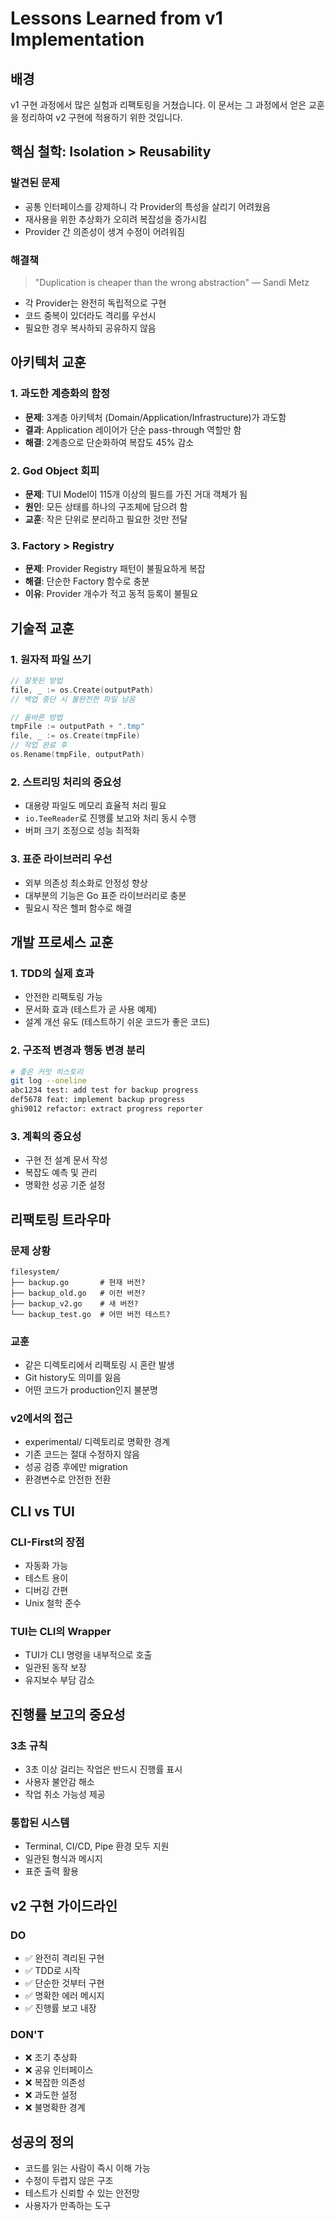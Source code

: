 # Lessons Learned from v1 Implementation

## 배경
v1 구현 과정에서 많은 실험과 리팩토링을 거쳤습니다. 이 문서는 그 과정에서 얻은 교훈을 정리하여 v2 구현에 적용하기 위한 것입니다.

## 핵심 철학: Isolation > Reusability

### 발견된 문제
- 공통 인터페이스를 강제하니 각 Provider의 특성을 살리기 어려웠음
- 재사용을 위한 추상화가 오히려 복잡성을 증가시킴
- Provider 간 의존성이 생겨 수정이 어려워짐

### 해결책
> "Duplication is cheaper than the wrong abstraction" — Sandi Metz

- 각 Provider는 완전히 독립적으로 구현
- 코드 중복이 있더라도 격리를 우선시
- 필요한 경우 복사하되 공유하지 않음

## 아키텍처 교훈

### 1. 과도한 계층화의 함정
- **문제**: 3계층 아키텍처 (Domain/Application/Infrastructure)가 과도함
- **결과**: Application 레이어가 단순 pass-through 역할만 함
- **해결**: 2계층으로 단순화하여 복잡도 45% 감소

### 2. God Object 회피
- **문제**: TUI Model이 115개 이상의 필드를 가진 거대 객체가 됨
- **원인**: 모든 상태를 하나의 구조체에 담으려 함
- **교훈**: 작은 단위로 분리하고 필요한 것만 전달

### 3. Factory > Registry
- **문제**: Provider Registry 패턴이 불필요하게 복잡
- **해결**: 단순한 Factory 함수로 충분
- **이유**: Provider 개수가 적고 동적 등록이 불필요

## 기술적 교훈

### 1. 원자적 파일 쓰기
```go
// 잘못된 방법
file, _ := os.Create(outputPath)
// 백업 중단 시 불완전한 파일 남음

// 올바른 방법
tmpFile := outputPath + ".tmp"
file, _ := os.Create(tmpFile)
// 작업 완료 후
os.Rename(tmpFile, outputPath)
```

### 2. 스트리밍 처리의 중요성
- 대용량 파일도 메모리 효율적 처리 필요
- `io.TeeReader`로 진행률 보고와 처리 동시 수행
- 버퍼 크기 조정으로 성능 최적화

### 3. 표준 라이브러리 우선
- 외부 의존성 최소화로 안정성 향상
- 대부분의 기능은 Go 표준 라이브러리로 충분
- 필요시 작은 헬퍼 함수로 해결

## 개발 프로세스 교훈

### 1. TDD의 실제 효과
- 안전한 리팩토링 가능
- 문서화 효과 (테스트가 곧 사용 예제)
- 설계 개선 유도 (테스트하기 쉬운 코드가 좋은 코드)

### 2. 구조적 변경과 행동 변경 분리
```bash
# 좋은 커밋 히스토리
git log --oneline
abc1234 test: add test for backup progress
def5678 feat: implement backup progress
ghi9012 refactor: extract progress reporter
```

### 3. 계획의 중요성
- 구현 전 설계 문서 작성
- 복잡도 예측 및 관리
- 명확한 성공 기준 설정

## 리팩토링 트라우마

### 문제 상황
```
filesystem/
├── backup.go       # 현재 버전?
├── backup_old.go   # 이전 버전?
├── backup_v2.go    # 새 버전?
└── backup_test.go  # 어떤 버전 테스트?
```

### 교훈
- 같은 디렉토리에서 리팩토링 시 혼란 발생
- Git history도 의미를 잃음
- 어떤 코드가 production인지 불분명

### v2에서의 접근
- experimental/ 디렉토리로 명확한 경계
- 기존 코드는 절대 수정하지 않음
- 성공 검증 후에만 migration
- 환경변수로 안전한 전환

## CLI vs TUI

### CLI-First의 장점
- 자동화 가능
- 테스트 용이
- 디버깅 간편
- Unix 철학 준수

### TUI는 CLI의 Wrapper
- TUI가 CLI 명령을 내부적으로 호출
- 일관된 동작 보장
- 유지보수 부담 감소

## 진행률 보고의 중요성

### 3초 규칙
- 3초 이상 걸리는 작업은 반드시 진행률 표시
- 사용자 불안감 해소
- 작업 취소 가능성 제공

### 통합된 시스템
- Terminal, CI/CD, Pipe 환경 모두 지원
- 일관된 형식과 메시지
- 표준 출력 활용

## v2 구현 가이드라인

### DO
- ✅ 완전히 격리된 구현
- ✅ TDD로 시작
- ✅ 단순한 것부터 구현
- ✅ 명확한 에러 메시지
- ✅ 진행률 보고 내장

### DON'T
- ❌ 조기 추상화
- ❌ 공유 인터페이스
- ❌ 복잡한 의존성
- ❌ 과도한 설정
- ❌ 불명확한 경계

## 성공의 정의
- 코드를 읽는 사람이 즉시 이해 가능
- 수정이 두렵지 않은 구조
- 테스트가 신뢰할 수 있는 안전망
- 사용자가 만족하는 도구